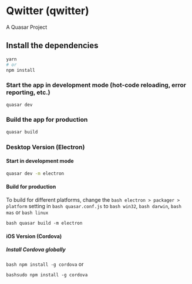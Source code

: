# Qwitter (qwitter)

A Quasar Project

## Install the dependencies
```bash
yarn
# or
npm install
```

### Start the app in development mode (hot-code reloading, error reporting, etc.)
```bash
quasar dev
```


### Build the app for production
```bash
quasar build
```

### Desktop Version (Electron)
#### Start in development mode
```bash
quasar dev -m electron
```

#### Build for production
To build for different platforms, change the ```bash electron > packager > platform``` setting in  ```bash quasar.conf.js``` to  ```bash win32```,  ```bash darwin```,  ```bash mas``` or  ```bash linux```

 ```bash quasar build -m electron```
 
#### iOS Version (Cordova)
##### Install Cordova globally
```bash npm install -g cordova```
or

```bashsudo npm install -g cordova```
